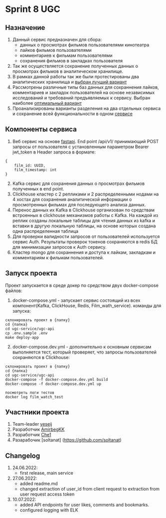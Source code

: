 # Sprint 8 UGC
## Назначение
1. Данный сервис предназначен для сбора:
    - данных о просмотрах фильмов пользователями кинотеатра
    - лайков фильмов пользователями
    - комментариев к фильмам пользователями
    - сохранения фильмов в закладках пользователя
2. Так же осуществляется сохранение полученных данных о просмотрах фильмов в аналитическом хранилище.
3. В рамках данной работы так же были протестированы два аналитических хранилища и [выбран лучший вариант](Docs/architecture/olap_tests/)
4. Рассмотрены различные типы баз данных для сохраннения лайков, комментариев и закладок пользователей на основе независимых исследований и требований предъявляемых к сервису. Выбран наиболее [оптимальный вариант](Docs/architecture_evolution/mongo_tests/db_review.md)
5. Проанализированы варианты разделения на два отдельных сервиса и сохранение всей функциональности в одном [сервисе](Docs/architecture_evolution/adr/adr2.md)

## Компоненты сервиса
1. Веб сервис на основе [fastapi](https://fastapi.tiangolo.com). End point /api/v1/ принимающий POST запросы от пользователя с установленным параметром Bearer jwt_token в Header запроса в формате: 
```
{
    film_id: UUID,
    film_timestamp: int
}
```
2. Kafka сервис для сохранения данных о просмотрах фильмов полученных в end point.
3. Clickhouse кластер с 2 репликами и 2 распределенными нодами на 4 хостах для сохранения аналитической информации о просмотренных фильмах для последующего анализа данных.
4. Перенос данных их Kafka в Clickhouse организован по средствам встроенных в clickhouse механизмов работы с Kafka. На каждой из реплик созданы локальные таблицы для чтения данных из kafka и вставки в другую локальную таблицы, на основе которых создана одна распределенная таблица
5. Для проверки валидности запросов от пользователей используется сервис Auth. Результаты проверок токенов сохраняются в redis БД для минимизации запросов к Auth сервису.
6. Кластер mongo для сохраннения и доступа к лайкам, закладкам и комментариям к фильмам пользователей.

## Запуск проекта
Проект запускается в среде докер по средством двух docker-compose файлов: 
1. docker-compose.yml - запускает сервис состоящий из всех компонент(Kafka, ClickHouse, Redis, Film_wath_service). команды для запуска: 
```
склонировать проект в {папку}
cd {папка}
cd ugc-service/ugc-api
cp .env.sample .env
make deploy-app
```
2. docker-compose.dev.yml - дополнительно к основным сервисам выполняется тест, который проверяет, что запросы пользователей сохраняются в Clickhouse: 
```
склонировать проект в {папку}
cd {папка}
cd ugc-service/ugc-api
docker-compose -f docker-compose.dev.yml build
docker-compose -f docker-compose.dev.yml up

посмотреть логи тестов
docker log film_watch_test
```

## Участники проекта
1. Team-leader [veseij](https://github.com/veselij)
2. Разработчик [AmirbegKK](https://github.com/AmirbegKK)
3. Разработчик [Che1](https://github.com/Che1)
4. Разарабочик [soltanat] (https://github.com/soltanat)


## Changelog
1. 24.06.2022: 
    - first release, main service
2. 27.06.2022:
    - added readme.md
    - changed extraction of user_id from client request to extraction from user request access token
3. 10.07.2022:
    - added API endpoints for user likes, comments and bookmarks.
    - configured logging with ELK